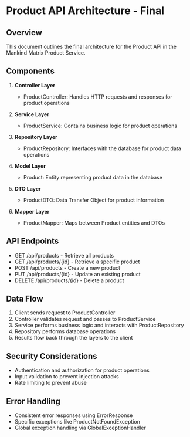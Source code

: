 # Product API Architecture - Final

## Overview
This document outlines the final architecture for the Product API in the Mankind Matrix Product Service.

## Components
1. **Controller Layer**
   - ProductController: Handles HTTP requests and responses for product operations

2. **Service Layer**
   - ProductService: Contains business logic for product operations

3. **Repository Layer**
   - ProductRepository: Interfaces with the database for product data operations

4. **Model Layer**
   - Product: Entity representing product data in the database

5. **DTO Layer**
   - ProductDTO: Data Transfer Object for product information

6. **Mapper Layer**
   - ProductMapper: Maps between Product entities and DTOs

## API Endpoints
- GET /api/products - Retrieve all products
- GET /api/products/{id} - Retrieve a specific product
- POST /api/products - Create a new product
- PUT /api/products/{id} - Update an existing product
- DELETE /api/products/{id} - Delete a product

## Data Flow
1. Client sends request to ProductController
2. Controller validates request and passes to ProductService
3. Service performs business logic and interacts with ProductRepository
4. Repository performs database operations
5. Results flow back through the layers to the client

## Security Considerations
- Authentication and authorization for product operations
- Input validation to prevent injection attacks
- Rate limiting to prevent abuse

## Error Handling
- Consistent error responses using ErrorResponse
- Specific exceptions like ProductNotFoundException
- Global exception handling via GlobalExceptionHandler